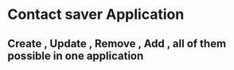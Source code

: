 # Contact saver Application

## Create , Update , Remove , Add , all of them possible in one application
